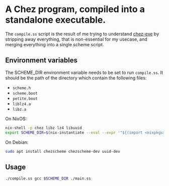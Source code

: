 # A Chez program, compiled into a standalone executable.

The `compile.ss` script is the result of me trying to understand [chez-exe](https://github.com/gwatt/chez-exe)
by stripping away everything, that is non-essential for my usecase, and merging everything
into a single scheme script.

## Environment variables
The SCHEME_DIR environment variable needs to be set to run `compile.ss`.
It should be the path of the directory which contain the following files:
- `scheme.h`
- `scheme.boot`
- `petite.boot`
- `liblz4.a`
- `libz.a`

On NixOS:
```bash
nix-shell -p chez libz lz4 libuuid
export SCHEME_DIR=$(nix-instantiate --eval --expr '"${(import <nixpkgs> {}).chez}/lib/csv10.2.0/ta6le/"' | jq -r)
```

On Debian:
```bash
sudo apt install chezscheme chezscheme-dev uuid-dev
```

## Usage
```bash
./compile.ss gcc $SCHEME_DIR ./main.ss
```
